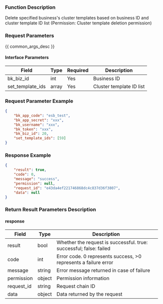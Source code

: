 ### Function Description

Delete specified business's cluster templates based on business ID and cluster template ID list (Permission: Cluster template deletion permission)

### Request Parameters

{{ common_args_desc }}

#### Interface Parameters

| Field            | Type  | Required | Description              |
| ---------------- | ----- | -------- | ------------------------ |
| bk_biz_id        | int   | Yes      | Business ID              |
| set_template_ids | array | Yes      | Cluster template ID list |

### Request Parameter Example

```json
{
    "bk_app_code": "esb_test",
    "bk_app_secret": "xxx",
    "bk_username": "xxx",
    "bk_token": "xxx",
    "bk_biz_id": 20,
    "set_template_ids": [59]
}
```

### Response Example

```json
{
    "result": true,
    "code": 0,
    "message": "success",
    "permission": null,
    "request_id": "e43da4ef221746868dc4c837d36f3807",
    "data": null
}
```

### Return Result Parameters Description

#### response

| Field       | Type   | Description                                                  |
| ---------- | ------ | ------------------------------------------------------------ |
| result     | bool   | Whether the request is successful. true: successful; false: failed |
| code       | int    | Error code. 0 represents success, >0 represents a failure error |
| message    | string | Error message returned in case of failure                    |
| permission | object | Permission information                                       |
| request_id | string | Request chain ID                                             |
| data       | object | Data returned by the request                                 |